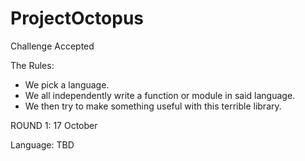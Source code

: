 # ProjectOctopus
Challenge Accepted

The Rules:
- We pick a language.
- We all independently write a function or module in said language.
- We then try to make something useful with this terrible library.

ROUND 1: 17 October

Language: TBD
